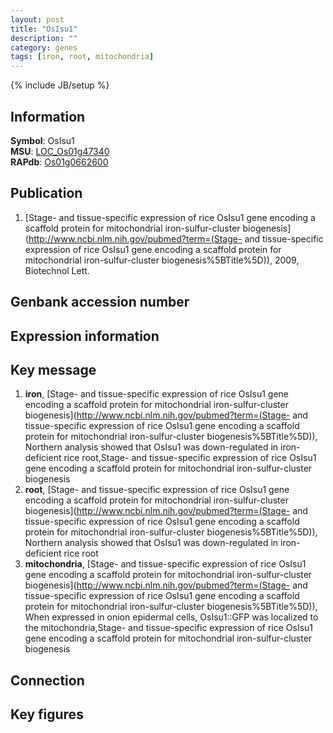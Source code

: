 ```yaml
---
layout: post
title: "OsIsu1"
description: ""
category: genes
tags: [iron, root, mitochondria]
---
```

{% include JB/setup %}

## Information
__Symbol__: OsIsu1  
__MSU__: [LOC_Os01g47340](http://rice.plantbiology.msu.edu/cgi-bin/ORF_infopage.cgi?orf=LOC_Os01g47340)  
__RAPdb__: [Os01g0662600](http://rapdb.dna.affrc.go.jp/viewer/gbrowse_details/irgsp1?name=Os01g0662600)  

## Publication
1. [Stage- and tissue-specific expression of rice OsIsu1 gene encoding a scaffold protein for mitochondrial iron-sulfur-cluster biogenesis](http://www.ncbi.nlm.nih.gov/pubmed?term=(Stage- and tissue-specific expression of rice OsIsu1 gene encoding a scaffold protein for mitochondrial iron-sulfur-cluster biogenesis%5BTitle%5D)), 2009, Biotechnol Lett.

## Genbank accession number

## Expression information

## Key message
1. __iron__, [Stage- and tissue-specific expression of rice OsIsu1 gene encoding a scaffold protein for mitochondrial iron-sulfur-cluster biogenesis](http://www.ncbi.nlm.nih.gov/pubmed?term=(Stage- and tissue-specific expression of rice OsIsu1 gene encoding a scaffold protein for mitochondrial iron-sulfur-cluster biogenesis%5BTitle%5D)),  Northern analysis showed that OsIsu1 was down-regulated in iron-deficient rice root,Stage- and tissue-specific expression of rice OsIsu1 gene encoding a scaffold protein for mitochondrial iron-sulfur-cluster biogenesis
2. __root__, [Stage- and tissue-specific expression of rice OsIsu1 gene encoding a scaffold protein for mitochondrial iron-sulfur-cluster biogenesis](http://www.ncbi.nlm.nih.gov/pubmed?term=(Stage- and tissue-specific expression of rice OsIsu1 gene encoding a scaffold protein for mitochondrial iron-sulfur-cluster biogenesis%5BTitle%5D)),  Northern analysis showed that OsIsu1 was down-regulated in iron-deficient rice root
3. __mitochondria__, [Stage- and tissue-specific expression of rice OsIsu1 gene encoding a scaffold protein for mitochondrial iron-sulfur-cluster biogenesis](http://www.ncbi.nlm.nih.gov/pubmed?term=(Stage- and tissue-specific expression of rice OsIsu1 gene encoding a scaffold protein for mitochondrial iron-sulfur-cluster biogenesis%5BTitle%5D)),  When expressed in onion epidermal cells, OsIsu1::GFP was localized to the mitochondria,Stage- and tissue-specific expression of rice OsIsu1 gene encoding a scaffold protein for mitochondrial iron-sulfur-cluster biogenesis

## Connection

## Key figures


